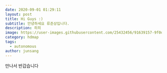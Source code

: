 ```yaml
---
date: 2020-09-01 01:29:11
layout: post
title: Hi Guys :)
subtitle: 안녕하세요 류준상입니다.
description: 히히
image: https://user-images.githubusercontent.com/25432456/91639157-9f0d8200-ea4f-11ea-8472-4ba8e84ead2e.jpeg
category: hdmap
tags:
  - autonomous
author: junsang
---
```

만나서 반갑습니다
